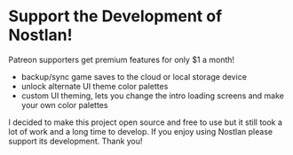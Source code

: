 # Support the Development of Nostlan!

Patreon supporters get premium features for only $1 a month!

- backup/sync game saves to the cloud or local storage device
- unlock alternate UI theme color palettes
- custom UI theming, lets you change the intro loading screens and make your own color palettes

I decided to make this project open source and free to use but it still took a lot of work and a long time to develop. If you enjoy using Nostlan please support its development. Thank you!
